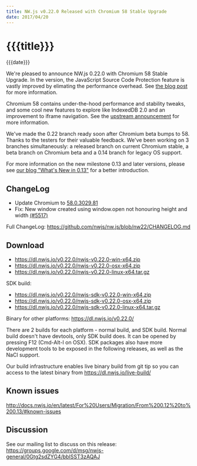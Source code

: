 ```yaml
---
title: NW.js v0.22.0 Released with Chromium 58 Stable Upgrade
date: 2017/04/20
---
```

# {{{title}}}
{{{date}}}

We're pleased to announce NW.js 0.22.0 with Chromium 58 Stable Upgrade. In the version, the JavaScript Source Code Protection feature is vastly improved by elimating the performance overhead. See [the blog post](https://nwjs.io/blog/js-src-protect-perf/) for more information.

Chromium 58 contains under-the-hood performance and stability tweaks, and some cool new features to explore like IndexedDB 2.0 and an improvement to iframe navigation. See the [upstream announcement](https://developers.google.com/web/updates/2017/04/nic58) for more information.

We've made the 0.22 branch ready soon after Chromium beta bumps to 58. Thanks to the testers for their valuable feedback. We've been working on 3 branches simultaneously: a released branch on current Chromium stable, a beta branch on Chromium beta and a 0.14 branch for legacy OS support.

For more information on the new milestone 0.13 and later versions, please see [our blog "What's New in 0.13"](/blog/whats-new-in-0.13) for a better introduction.

## ChangeLog

- Update Chromium to [58.0.3029.81](https://chromereleases.googleblog.com/2017/04/stable-channel-update-for-desktop.html)
- Fix: New window created using window.open not honouring height and width [(#5517)](https://github.com/nwjs/nw.js/issues/5517)

Full ChangeLog: https://github.com/nwjs/nw.js/blob/nw22/CHANGELOG.md

## Download 

* https://dl.nwjs.io/v0.22.0/nwjs-v0.22.0-win-x64.zip 
* https://dl.nwjs.io/v0.22.0/nwjs-v0.22.0-osx-x64.zip 
* https://dl.nwjs.io/v0.22.0/nwjs-v0.22.0-linux-x64.tar.gz 

SDK build: 
* https://dl.nwjs.io/v0.22.0/nwjs-sdk-v0.22.0-win-x64.zip 
* https://dl.nwjs.io/v0.22.0/nwjs-sdk-v0.22.0-osx-x64.zip 
* https://dl.nwjs.io/v0.22.0/nwjs-sdk-v0.22.0-linux-x64.tar.gz 

Binary for other platforms: https://dl.nwjs.io/v0.22.0/ 

There are 2 builds for each platform - normal build, and SDK build. Normal build doesn't have devtools, only SDK build does. lt can be opened by pressing F12 (Cmd-Alt-I on OSX). SDK packages also have more development tools to be exposed in the following releases, as well as the NaCl support.

Our build infrastructure enables live binary build from git tip so you can access to the latest binary from https://dl.nwjs.io/live-build/ 

## Known issues 
 
http://docs.nwjs.io/en/latest/For%20Users/Migration/From%200.12%20to%200.13/#known-issues

## Discussion

See our mailing list to discuss on this release: https://groups.google.com/d/msg/nwjs-general/0Gtg2sdZYG4/bbISST3zAQAJ
